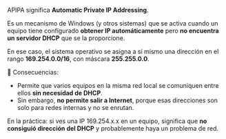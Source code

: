 APIPA significa **Automatic Private IP Addressing**.

Es un mecanismo de Windows (y otros sistemas) que se activa cuando un equipo tiene configurado **obtener IP automáticamente** pero **no encuentra un servidor DHCP** que se la proporcione.

En ese caso, el sistema operativo se asigna a sí mismo una dirección en el rango **169.254.0.0/16**, con máscara **255.255.0.0**.

🔎 Consecuencias:

* Permite que varios equipos en la misma red local se comuniquen entre ellos **sin necesidad de DHCP**.
* Sin embargo, **no permite salir a Internet**, porque esas direcciones son solo para redes internas y no se enrutan.

En la práctica: si ves una IP 169.254.x.x en un equipo, significa que **no consiguió dirección del DHCP** y probablemente haya un problema de red.

